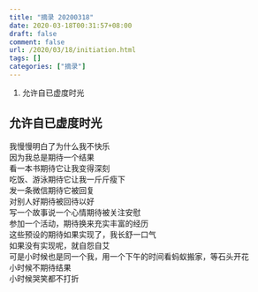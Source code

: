 ```yaml
---
title: "摘录 20200318"
date: 2020-03-18T00:31:57+08:00
draft: false
comment: false
url: /2020/03/18/initiation.html
tags: []
categories: ["摘录"]
---
```

1. 允许自已虚度时光
<!--more-->

## 允许自已虚度时光
我慢慢明白了为什么我不快乐   
因为我总是期待一个结果  
看一本书期待它让我变得深刻  
吃饭、游泳期待它让我一斤斤瘦下  
发一条微信期待它被回复  
对别人好期待被回待以好  
写一个故事说一个心情期待被关注安慰  
参加一个活动，期待换来充实丰富的经历  
这些预设的期待如果实现了，我长舒一口气  
如果没有实现呢，就自怨自艾  
可是小时候也是同一个我，用一个下午的时间看蚂蚁搬家，等石头开花  
小时候不期待结果  
小时候哭笑都不打折  
